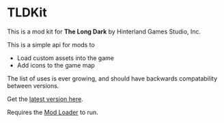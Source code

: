 # TLDKit


This is a mod kit for **The Long Dark** by Hinterland Games Studio, Inc.


This is a simple api for mods to 
 - Load custom assets into the game
 - Add icons to the game map

 
The list of uses is ever growing, and should have backwards compatability between versions.


Get the [latest version here](https://github.com/The5heepDev/TLDKit/releases).
 
 
Requires the [Mod Loader](https://github.com/zeobviouslyfakeacc/ModLoaderInstaller) to run.
